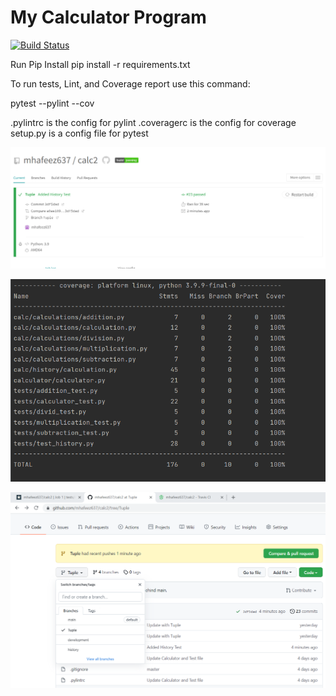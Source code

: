 # My Calculator Program

[![Build Status](https://app.travis-ci.com/mhafeez637/calc2.svg?branch=Tuple)](https://app.travis-ci.com/mhafeez637/calc2)

Run Pip Install pip install -r requirements.txt

To run tests, Lint, and Coverage report use this command:

pytest --pylint --cov

.pylintrc is the config for pylint .coveragerc is the config for coverage setup.py is a config file for pytest

![img_1.png](img_1.png)

![img.png](img.png)

![img_2.png](img_2.png)
